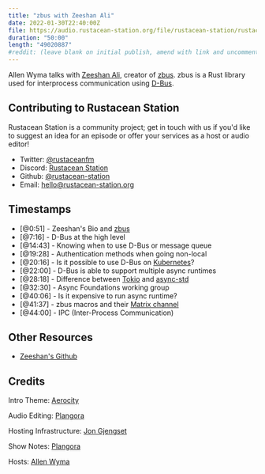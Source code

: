 ```yaml
---
title: "zbus with Zeeshan Ali"
date: 2022-01-30T22:40:00Z
file: https://audio.rustacean-station.org/file/rustacean-station/rustacean-station-e056-zeeshan-ali.mp3
duration: "50:00"
length: "49020887"
#reddit: (leave blank on initial publish, amend with link and uncomment this line after Reddit thread has been posted)
---
```

Allen Wyma talks with [Zeeshan Ali](https://twitter.com/zeenix), creator of [zbus](https://gitlab.freedesktop.org/dbus/zbus/). zbus is a Rust library used for interprocess communication using [D-Bus](https://dbus.freedesktop.org/doc/dbus-specification.html).


## Contributing to Rustacean Station

Rustacean Station is a community project; get in touch with us if you'd like to suggest an idea for an episode or offer your services as a host or audio editor!

- Twitter: [@rustaceanfm](https://twitter.com/rustaceanfm)
- Discord: [Rustacean Station](https://discord.gg/cHc3Gyc)
- Github: [@rustacean-station](https://github.com/rustacean-station/)
- Email: [hello@rustacean-station.org](mailto:hello@rustacean-station.org)

## Timestamps 

- [@0:51] - Zeeshan's Bio and [zbus](https://lib.rs/crates/zbus)
- [@7:16] - D-Bus at the high level
- [@14:43] - Knowing when to use D-Bus or message queue
- [@19:28] - Authentication methods when going non-local
- [@20:16] - Is it possible to use D-Bus on [Kubernetes](https://kubernetes.io/)?
- [@22:00] - D-Bus is able to support multiple async runtimes
- [@28:18] - Difference between [Tokio](https://tokio.rs/) and [async-std](https://async.rs/)
- [@32:30] - Async Foundations working group
- [@40:06] - Is it expensive to run async runtime?
- [@41:37] - zbus macros and their [Matrix channel](https://matrix.to/#/#zbus:matrix.org)
- [@44:00] - IPC (Inter-Process Communication)

## Other Resources
- [Zeeshan's Github](https://github.com/zeenix)

## Credits
Intro Theme: [Aerocity](https://twitter.com/AerocityMusic)

Audio Editing: [Plangora](https://twitter.com/plangora)

Hosting Infrastructure: [Jon Gjengset](https://twitter.com/jonhoo/)

Show Notes: [Plangora](https://twitter.com/plangora)

Hosts: [Allen Wyma](https://twitter.com/allenwyma)
